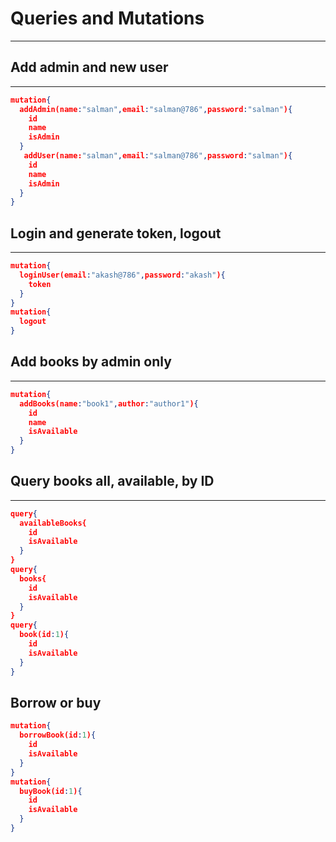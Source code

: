 # Queries and Mutations

---

## Add admin and new user

---

```json
mutation{
  addAdmin(name:"salman",email:"salman@786",password:"salman"){
    id
    name
    isAdmin
  }
   addUser(name:"salman",email:"salman@786",password:"salman"){
    id
    name
    isAdmin
  }
}
```

## Login and generate token, logout

---

```json
mutation{
  loginUser(email:"akash@786",password:"akash"){
    token
  }
}
mutation{
  logout
}
```

## Add books by admin only

---

```json
mutation{
  addBooks(name:"book1",author:"author1"){
    id
    name
    isAvailable
  }
}
```

## Query books all, available, by ID

---

```json
query{
  availableBooks{
    id
    isAvailable
  }
}
query{
  books{
    id
    isAvailable
  }
}
query{
  book(id:1){
    id
    isAvailable
  }
}
```

## Borrow or buy

```json
mutation{
  borrowBook(id:1){
    id
    isAvailable
  }
}
mutation{
  buyBook(id:1){
    id
    isAvailable
  }
}
```
